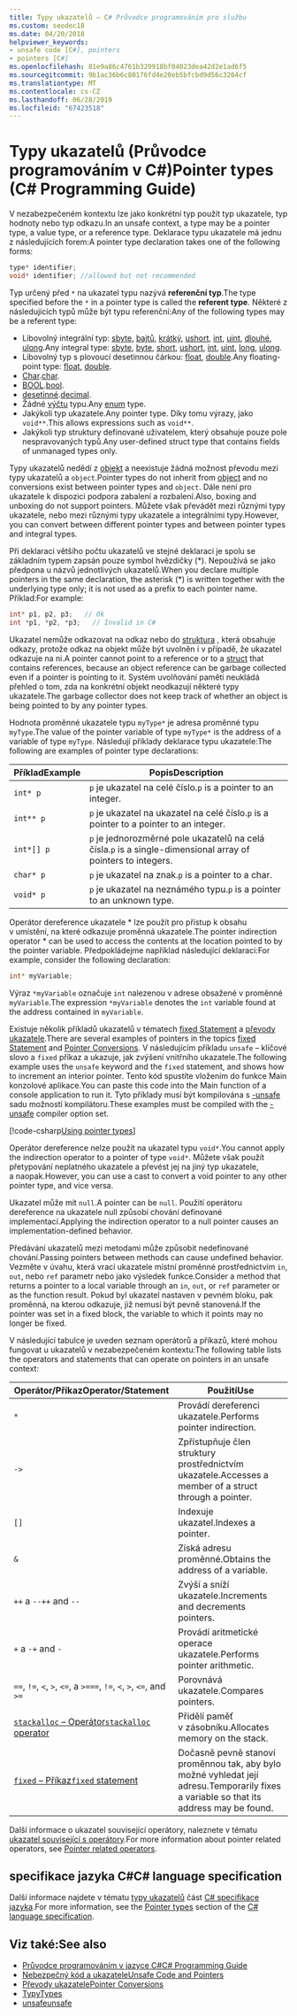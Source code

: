 ```yaml
---
title: Typy ukazatelů – C# Průvodce programováním pro službu
ms.custom: seodec18
ms.date: 04/20/2018
helpviewer_keywords:
- unsafe code [C#], pointers
- pointers [C#]
ms.openlocfilehash: 81e9a86c4761b329918bf04023dea42d2e1ad6f5
ms.sourcegitcommit: 9b1ac36b6c80176fd4e20eb5bfcbd9d56c3264cf
ms.translationtype: MT
ms.contentlocale: cs-CZ
ms.lasthandoff: 06/28/2019
ms.locfileid: "67423518"
---
```

# <a name="pointer-types-c-programming-guide"></a><span data-ttu-id="49208-102">Typy ukazatelů (Průvodce programováním v C#)</span><span class="sxs-lookup"><span data-stu-id="49208-102">Pointer types (C# Programming Guide)</span></span>

<span data-ttu-id="49208-103">V nezabezpečeném kontextu lze jako konkrétní typ použít typ ukazatele, typ hodnoty nebo typ odkazu.</span><span class="sxs-lookup"><span data-stu-id="49208-103">In an unsafe context, a type may be a pointer type, a value type, or a reference type.</span></span> <span data-ttu-id="49208-104">Deklarace typu ukazatele má jednu z následujících forem:</span><span class="sxs-lookup"><span data-stu-id="49208-104">A pointer type declaration takes one of the following forms:</span></span>

``` csharp
type* identifier;
void* identifier; //allowed but not recommended
```

<span data-ttu-id="49208-105">Typ určený před `*` na ukazatel typu nazývá **referenční typ**.</span><span class="sxs-lookup"><span data-stu-id="49208-105">The type specified before the `*` in a pointer type is called the **referent type**.</span></span> <span data-ttu-id="49208-106">Některé z následujících typů může být typu referenční:</span><span class="sxs-lookup"><span data-stu-id="49208-106">Any of the following types may be a referent type:</span></span>

- <span data-ttu-id="49208-107">Libovolný integrální typ: [sbyte](../../language-reference/builtin-types/integral-numeric-types.md), [bajtů](../../language-reference/builtin-types/integral-numeric-types.md), [krátký](../../language-reference/builtin-types/integral-numeric-types.md), [ushort](../../language-reference/builtin-types/integral-numeric-types.md), [int](../../language-reference/builtin-types/integral-numeric-types.md), [uint](../../language-reference/builtin-types/integral-numeric-types.md), [dlouhé](../../language-reference/builtin-types/integral-numeric-types.md), [ulong](../../language-reference/builtin-types/integral-numeric-types.md).</span><span class="sxs-lookup"><span data-stu-id="49208-107">Any integral type: [sbyte](../../language-reference/builtin-types/integral-numeric-types.md), [byte](../../language-reference/builtin-types/integral-numeric-types.md), [short](../../language-reference/builtin-types/integral-numeric-types.md), [ushort](../../language-reference/builtin-types/integral-numeric-types.md), [int](../../language-reference/builtin-types/integral-numeric-types.md), [uint](../../language-reference/builtin-types/integral-numeric-types.md), [long](../../language-reference/builtin-types/integral-numeric-types.md), [ulong](../../language-reference/builtin-types/integral-numeric-types.md).</span></span>
- <span data-ttu-id="49208-108">Libovolný typ s plovoucí desetinnou čárkou: [float](../../language-reference/keywords/float.md), [double](../../language-reference/keywords/double.md).</span><span class="sxs-lookup"><span data-stu-id="49208-108">Any floating-point type: [float](../../language-reference/keywords/float.md), [double](../../language-reference/keywords/double.md).</span></span>
- <span data-ttu-id="49208-109">[Char](../../language-reference/keywords/char.md).</span><span class="sxs-lookup"><span data-stu-id="49208-109">[char](../../language-reference/keywords/char.md).</span></span>
- <span data-ttu-id="49208-110">[BOOL](../../language-reference/keywords/bool.md).</span><span class="sxs-lookup"><span data-stu-id="49208-110">[bool](../../language-reference/keywords/bool.md).</span></span>
- <span data-ttu-id="49208-111">[desetinné](../../language-reference/keywords/decimal.md).</span><span class="sxs-lookup"><span data-stu-id="49208-111">[decimal](../../language-reference/keywords/decimal.md).</span></span>
- <span data-ttu-id="49208-112">Žádné [výčtu](../../language-reference/keywords/enum.md) typu.</span><span class="sxs-lookup"><span data-stu-id="49208-112">Any [enum](../../language-reference/keywords/enum.md) type.</span></span>
- <span data-ttu-id="49208-113">Jakýkoli typ ukazatele.</span><span class="sxs-lookup"><span data-stu-id="49208-113">Any pointer type.</span></span> <span data-ttu-id="49208-114">Díky tomu výrazy, jako `void**`.</span><span class="sxs-lookup"><span data-stu-id="49208-114">This allows expressions such as `void**`.</span></span>
- <span data-ttu-id="49208-115">Jakýkoli typ struktury definované uživatelem, který obsahuje pouze pole nespravovaných typů.</span><span class="sxs-lookup"><span data-stu-id="49208-115">Any user-defined struct type that contains fields of unmanaged types only.</span></span>

<span data-ttu-id="49208-116">Typy ukazatelů nedědí z [objekt](../../language-reference/keywords/object.md) a neexistuje žádná možnost převodu mezi typy ukazatelů a `object`.</span><span class="sxs-lookup"><span data-stu-id="49208-116">Pointer types do not inherit from [object](../../language-reference/keywords/object.md) and no conversions exist between pointer types and `object`.</span></span> <span data-ttu-id="49208-117">Dále není pro ukazatele k dispozici podpora zabalení a rozbalení.</span><span class="sxs-lookup"><span data-stu-id="49208-117">Also, boxing and unboxing do not support pointers.</span></span> <span data-ttu-id="49208-118">Můžete však převádět mezi různými typy ukazatele, nebo mezi různými typy ukazatele a integrálními typy.</span><span class="sxs-lookup"><span data-stu-id="49208-118">However, you can convert between different pointer types and between pointer types and integral types.</span></span>

<span data-ttu-id="49208-119">Při deklaraci většího počtu ukazatelů ve stejné deklaraci je spolu se základním typem zapsán pouze symbol hvězdičky (\*). Nepoužívá se jako předpona u názvů jednotlivých ukazatelů.</span><span class="sxs-lookup"><span data-stu-id="49208-119">When you declare multiple pointers in the same declaration, the asterisk (\*) is written together with the underlying type only; it is not used as a prefix to each pointer name.</span></span> <span data-ttu-id="49208-120">Příklad:</span><span class="sxs-lookup"><span data-stu-id="49208-120">For example:</span></span>

```csharp
int* p1, p2, p3;   // Ok
int *p1, *p2, *p3;   // Invalid in C#
```

<span data-ttu-id="49208-121">Ukazatel nemůže odkazovat na odkaz nebo do [struktura](../../language-reference/keywords/struct.md) , která obsahuje odkazy, protože odkaz na objekt může být uvolněn i v případě, že ukazatel odkazuje na ni.</span><span class="sxs-lookup"><span data-stu-id="49208-121">A pointer cannot point to a reference or to a [struct](../../language-reference/keywords/struct.md) that contains references, because an object reference can be garbage collected even if a pointer is pointing to it.</span></span> <span data-ttu-id="49208-122">Systém uvolňování paměti neukládá přehled o tom, zda na konkrétní objekt neodkazují některé typy ukazatele.</span><span class="sxs-lookup"><span data-stu-id="49208-122">The garbage collector does not keep track of whether an object is being pointed to by any pointer types.</span></span>

<span data-ttu-id="49208-123">Hodnota proměnné ukazatele typu `myType*` je adresa proměnné typu `myType`.</span><span class="sxs-lookup"><span data-stu-id="49208-123">The value of the pointer variable of type `myType*` is the address of a variable of type `myType`.</span></span> <span data-ttu-id="49208-124">Následují příklady deklarace typu ukazatele:</span><span class="sxs-lookup"><span data-stu-id="49208-124">The following are examples of pointer type declarations:</span></span>

|<span data-ttu-id="49208-125">Příklad</span><span class="sxs-lookup"><span data-stu-id="49208-125">Example</span></span>|<span data-ttu-id="49208-126">Popis</span><span class="sxs-lookup"><span data-stu-id="49208-126">Description</span></span>|
|-------------|-----------------|
|`int* p`|<span data-ttu-id="49208-127">`p` je ukazatel na celé číslo.</span><span class="sxs-lookup"><span data-stu-id="49208-127">`p` is a pointer to an integer.</span></span>|
|`int** p`|<span data-ttu-id="49208-128">`p` je ukazatel na ukazatel na celé číslo.</span><span class="sxs-lookup"><span data-stu-id="49208-128">`p` is a pointer to a pointer to an integer.</span></span>|
|`int*[] p`|<span data-ttu-id="49208-129">`p` je jednorozměrné pole ukazatelů na celá čísla.</span><span class="sxs-lookup"><span data-stu-id="49208-129">`p` is a single-dimensional array of pointers to integers.</span></span>|
|`char* p`|<span data-ttu-id="49208-130">`p` je ukazatel na znak.</span><span class="sxs-lookup"><span data-stu-id="49208-130">`p` is a pointer to a char.</span></span>|
|`void* p`|<span data-ttu-id="49208-131">`p` je ukazatel na neznámého typu.</span><span class="sxs-lookup"><span data-stu-id="49208-131">`p` is a pointer to an unknown type.</span></span>|

<span data-ttu-id="49208-132">Operátor dereference ukazatele \* lze použít pro přístup k obsahu v umístění, na které odkazuje proměnná ukazatele.</span><span class="sxs-lookup"><span data-stu-id="49208-132">The pointer indirection operator \* can be used to access the contents at the location pointed to by the pointer variable.</span></span> <span data-ttu-id="49208-133">Předpokládejme například následující deklaraci:</span><span class="sxs-lookup"><span data-stu-id="49208-133">For example, consider the following declaration:</span></span>

```csharp
int* myVariable;
```

<span data-ttu-id="49208-134">Výraz `*myVariable` označuje `int` nalezenou v adrese obsažené v proměnné `myVariable`.</span><span class="sxs-lookup"><span data-stu-id="49208-134">The expression `*myVariable` denotes the `int` variable found at the address contained in `myVariable`.</span></span>

<span data-ttu-id="49208-135">Existuje několik příkladů ukazatelů v tématech [fixed Statement](../../language-reference/keywords/fixed-statement.md) a [převody ukazatele](../../programming-guide/unsafe-code-pointers/pointer-conversions.md).</span><span class="sxs-lookup"><span data-stu-id="49208-135">There are several examples of pointers in the topics [fixed Statement](../../language-reference/keywords/fixed-statement.md) and [Pointer Conversions](../../programming-guide/unsafe-code-pointers/pointer-conversions.md).</span></span> <span data-ttu-id="49208-136">V následujícím příkladu `unsafe` – klíčové slovo a `fixed` příkaz a ukazuje, jak zvýšení vnitřního ukazatele.</span><span class="sxs-lookup"><span data-stu-id="49208-136">The following example uses the `unsafe` keyword and the `fixed` statement, and shows how to increment an interior pointer.</span></span>  <span data-ttu-id="49208-137">Tento kód spustíte vložením do funkce Main konzolové aplikace.</span><span class="sxs-lookup"><span data-stu-id="49208-137">You can paste this code into the Main function of a console application to run it.</span></span> <span data-ttu-id="49208-138">Tyto příklady musí být kompilována s [-unsafe](../../language-reference/compiler-options/unsafe-compiler-option.md) sadu možností kompilátoru.</span><span class="sxs-lookup"><span data-stu-id="49208-138">These examples must be compiled with the [-unsafe](../../language-reference/compiler-options/unsafe-compiler-option.md) compiler option set.</span></span>

[!code-csharp[Using pointer types](../../../../samples/snippets/csharp/keywords/FixedKeywordExamples.cs#5)]

<span data-ttu-id="49208-139">Operátor dereference nelze použít na ukazatel typu `void*`.</span><span class="sxs-lookup"><span data-stu-id="49208-139">You cannot apply the indirection operator to a pointer of type `void*`.</span></span> <span data-ttu-id="49208-140">Můžete však použít přetypování neplatného ukazatele a převést jej na jiný typ ukazatele, a naopak.</span><span class="sxs-lookup"><span data-stu-id="49208-140">However, you can use a cast to convert a void pointer to any other pointer type, and vice versa.</span></span>

<span data-ttu-id="49208-141">Ukazatel může mít `null`.</span><span class="sxs-lookup"><span data-stu-id="49208-141">A pointer can be `null`.</span></span> <span data-ttu-id="49208-142">Použití operátoru dereference na ukazatele null způsobí chování definované implementací.</span><span class="sxs-lookup"><span data-stu-id="49208-142">Applying the indirection operator to a null pointer causes an implementation-defined behavior.</span></span>

<span data-ttu-id="49208-143">Předávání ukazatelů mezi metodami může způsobit nedefinované chování.</span><span class="sxs-lookup"><span data-stu-id="49208-143">Passing pointers between methods can cause undefined behavior.</span></span> <span data-ttu-id="49208-144">Vezměte v úvahu, která vrací ukazatele místní proměnné prostřednictvím `in`, `out`, nebo `ref` parametr nebo jako výsledek funkce.</span><span class="sxs-lookup"><span data-stu-id="49208-144">Consider a method that returns a pointer to a local variable through an `in`, `out`, or `ref` parameter or as the function result.</span></span> <span data-ttu-id="49208-145">Pokud byl ukazatel nastaven v pevném bloku, pak proměnná, na kterou odkazuje, již nemusí být pevně stanovená.</span><span class="sxs-lookup"><span data-stu-id="49208-145">If the pointer was set in a fixed block, the variable to which it points may no longer be fixed.</span></span>

<span data-ttu-id="49208-146">V následující tabulce je uveden seznam operátorů a příkazů, které mohou fungovat u ukazatelů v nezabezpečeném kontextu:</span><span class="sxs-lookup"><span data-stu-id="49208-146">The following table lists the operators and statements that can operate on pointers in an unsafe context:</span></span>

|<span data-ttu-id="49208-147">Operátor/Příkaz</span><span class="sxs-lookup"><span data-stu-id="49208-147">Operator/Statement</span></span>|<span data-ttu-id="49208-148">Použití</span><span class="sxs-lookup"><span data-stu-id="49208-148">Use</span></span>|
|-------------------------|---------|
|`*`|<span data-ttu-id="49208-149">Provádí dereferenci ukazatele.</span><span class="sxs-lookup"><span data-stu-id="49208-149">Performs pointer indirection.</span></span>|
|`->`|<span data-ttu-id="49208-150">Zpřístupňuje člen struktury prostřednictvím ukazatele.</span><span class="sxs-lookup"><span data-stu-id="49208-150">Accesses a member of a struct through a pointer.</span></span>|
|`[]`|<span data-ttu-id="49208-151">Indexuje ukazatel.</span><span class="sxs-lookup"><span data-stu-id="49208-151">Indexes a pointer.</span></span>|
|`&`|<span data-ttu-id="49208-152">Získá adresu proměnné.</span><span class="sxs-lookup"><span data-stu-id="49208-152">Obtains the address of a variable.</span></span>|
|<span data-ttu-id="49208-153">`++` a `--`</span><span class="sxs-lookup"><span data-stu-id="49208-153">`++` and `--`</span></span>|<span data-ttu-id="49208-154">Zvýší a sníží ukazatele.</span><span class="sxs-lookup"><span data-stu-id="49208-154">Increments and decrements pointers.</span></span>|
|<span data-ttu-id="49208-155">`+` a `-`</span><span class="sxs-lookup"><span data-stu-id="49208-155">`+` and `-`</span></span>|<span data-ttu-id="49208-156">Provádí aritmetické operace ukazatele.</span><span class="sxs-lookup"><span data-stu-id="49208-156">Performs pointer arithmetic.</span></span>|
|<span data-ttu-id="49208-157">`==`, `!=`, `<`, `>`, `<=`, a `>=`</span><span class="sxs-lookup"><span data-stu-id="49208-157">`==`, `!=`, `<`, `>`, `<=`, and `>=`</span></span>|<span data-ttu-id="49208-158">Porovnává ukazatele.</span><span class="sxs-lookup"><span data-stu-id="49208-158">Compares pointers.</span></span>|
|[<span data-ttu-id="49208-159">`stackalloc` – Operátor</span><span class="sxs-lookup"><span data-stu-id="49208-159">`stackalloc` operator</span></span>](../../language-reference/operators/stackalloc.md)|<span data-ttu-id="49208-160">Přidělí paměť v zásobníku.</span><span class="sxs-lookup"><span data-stu-id="49208-160">Allocates memory on the stack.</span></span>|
|[<span data-ttu-id="49208-161">`fixed` – Příkaz</span><span class="sxs-lookup"><span data-stu-id="49208-161">`fixed` statement</span></span>](../../language-reference/keywords/fixed-statement.md)|<span data-ttu-id="49208-162">Dočasně pevně stanoví proměnnou tak, aby bylo možné vyhledat její adresu.</span><span class="sxs-lookup"><span data-stu-id="49208-162">Temporarily fixes a variable so that its address may be found.</span></span>|

<span data-ttu-id="49208-163">Další informace o ukazatel související operátory, naleznete v tématu [ukazatel související s operátory](../../language-reference/operators/pointer-related-operators.md).</span><span class="sxs-lookup"><span data-stu-id="49208-163">For more information about pointer related operators, see [Pointer related operators](../../language-reference/operators/pointer-related-operators.md).</span></span>

## <a name="c-language-specification"></a><span data-ttu-id="49208-164">specifikace jazyka C#</span><span class="sxs-lookup"><span data-stu-id="49208-164">C# language specification</span></span>

<span data-ttu-id="49208-165">Další informace najdete v tématu [typy ukazatelů](~/_csharplang/spec/unsafe-code.md#pointer-types) část [ C# specifikace jazyka](~/_csharplang/spec/introduction.md).</span><span class="sxs-lookup"><span data-stu-id="49208-165">For more information, see the [Pointer types](~/_csharplang/spec/unsafe-code.md#pointer-types) section of the [C# language specification](~/_csharplang/spec/introduction.md).</span></span>

## <a name="see-also"></a><span data-ttu-id="49208-166">Viz také:</span><span class="sxs-lookup"><span data-stu-id="49208-166">See also</span></span>

- [<span data-ttu-id="49208-167">Průvodce programováním v jazyce C#</span><span class="sxs-lookup"><span data-stu-id="49208-167">C# Programming Guide</span></span>](../index.md)
- [<span data-ttu-id="49208-168">Nebezpečný kód a ukazatele</span><span class="sxs-lookup"><span data-stu-id="49208-168">Unsafe Code and Pointers</span></span>](index.md)
- [<span data-ttu-id="49208-169">Převody ukazatele</span><span class="sxs-lookup"><span data-stu-id="49208-169">Pointer Conversions</span></span>](pointer-conversions.md)
- [<span data-ttu-id="49208-170">Typy</span><span class="sxs-lookup"><span data-stu-id="49208-170">Types</span></span>](../../language-reference/keywords/types.md)
- [<span data-ttu-id="49208-171">unsafe</span><span class="sxs-lookup"><span data-stu-id="49208-171">unsafe</span></span>](../../language-reference/keywords/unsafe.md)
